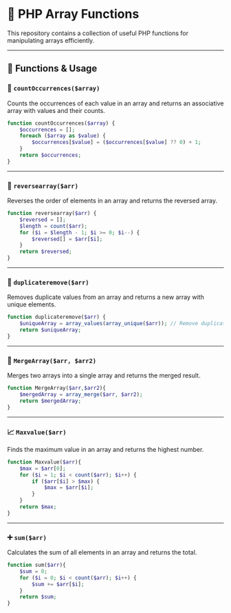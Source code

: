 # 🚀 PHP Array Functions

This repository contains a collection of useful PHP functions for manipulating arrays efficiently.

---

## 📌 Functions & Usage

### 🔢 `countOccurrences($array)`
Counts the occurrences of each value in an array and returns an associative array with values and their counts.

```php
function countOccurrences($array) {
    $occurrences = [];
    foreach ($array as $value) {
        $occurrences[$value] = ($occurrences[$value] ?? 0) + 1;
    }
    return $occurrences;
}
```

---

### 🔄 `reversearray($arr)`
Reverses the order of elements in an array and returns the reversed array.

```php
function reversearray($arr) {
    $reversed = [];
    $length = count($arr);
    for ($i = $length - 1; $i >= 0; $i--) {
        $reversed[] = $arr[$i];
    }
    return $reversed;
}

```

---

### 🚫 `duplicateremove($arr)`
Removes duplicate values from an array and returns a new array with unique elements.

```php
function duplicateremove($arr) {
    $uniqueArray = array_values(array_unique($arr)); // Remove duplicates and reindex
    return $uniqueArray;
}
```

---

### 🔗 `MergeArray($arr, $arr2)`
Merges two arrays into a single array and returns the merged result.

```php
function MergeArray($arr,$arr2){
    $mergedArray = array_merge($arr, $arr2);
    return $mergedArray;
}
```

---

### 📈 `Maxvalue($arr)`
Finds the maximum value in an array and returns the highest number.

```php
function Maxvalue($arr){
    $max = $arr[0];
    for ($i = 1; $i < count($arr); $i++) {
        if ($arr[$i] > $max) {
            $max = $arr[$i];
        }
    }
    return $max;
}
```

---

### ➕ `sum($arr)`
Calculates the sum of all elements in an array and returns the total.

```php
function sum($arr){
    $sum = 0;
    for ($i = 0; $i < count($arr); $i++) {
        $sum += $arr[$i];
    }
    return $sum;
}
```
